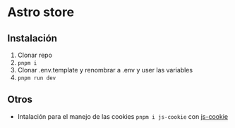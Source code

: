 # Astro store

## Instalación
1. Clonar repo
2. `pnpm i`
3. Clonar .env.template y renombrar a .env y user las variables
4. `pnpm run dev`

## Otros
- Intalación para el manejo de las cookies `pnpm i js-cookie` con [js-cookie](https://www.npmjs.com/package/js-cookie)